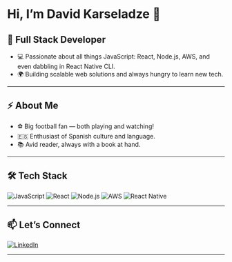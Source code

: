 # Hi, I’m David Karseladze 👋

## 🚀 Full Stack Developer

- 💻 Passionate about all things JavaScript: React, Node.js, AWS, and even dabbling in React Native CLI.
- 🌍 Building scalable web solutions and always hungry to learn new tech.

---

## ⚡ About Me

- ⚽ Big football fan — both playing and watching!
- 🇪🇸 Enthusiast of Spanish culture and language.
- 📚 Avid reader, always with a book at hand.

---

## 🛠️ Tech Stack

![JavaScript](https://img.shields.io/badge/-JavaScript-333?style=flat&logo=javascript)
![React](https://img.shields.io/badge/-React-333?style=flat&logo=react)
![Node.js](https://img.shields.io/badge/-Node.js-333?style=flat&logo=node.js)
![AWS](https://img.shields.io/badge/-AWS-333?style=flat&logo=amazon-aws)
![React Native](https://img.shields.io/badge/-React%20Native-333?style=flat&logo=react)

---

## 📫 Let’s Connect

[![LinkedIn](https://img.shields.io/badge/-David%20Karseladze-blue?style=flat&logo=linkedin)](https://www.linkedin.com/in/david-karseladze/)

---

<!--
**DatQarseladze/DatQarseladze** is a ✨ special ✨ repository because its `README.md` (this file) appears on your GitHub profile.
-->
